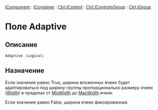 ﻿---
Link: .Ctrl.IGroup.@Adaptive
---

[IComponent](topic:Com.Custom.ComClasses.IComponent.Default) :
[IContainer](topic:Com.Custom.ComClasses.IContainer.Default) :
[Ctrl.IControl](topic:Com.Custom.ComClasses.Ctrl.IControl.Default) :
[Ctrl.IControlsGroup](topic:Com.Custom.ComClasses.Ctrl.IControlsGroup.Default) :
[Ctrl.IGroup](Default)

# Поле Adaptive

## Описание

    Adaptive :Logical;

## Назначение

Если значение равно True, ширина вложенных ячеек будет адаптироваться под ширину группы
пропорционально размеру ячеек ([Width](topic:.Custom.ComClasses.Ctrl.IControl.Width))
в пределах от [MinWidth](topic:.Custom.ComClasses.Ctrl.IControlCell.MinWidth)
до [MaxWidth](topic:.Custom.ComClasses.Ctrl.IControlCell.MaxWidth) ячеек.

Если значение равно False, ширина ячеек фиксированная.